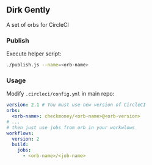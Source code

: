 ## Dirk Gently

A set of orbs for CircleCI

### Publish

Execute helper script:

```sh
./publish.js --name=<orb-name>
```

### Usage

Modify `.circleci/config.yml` in main repo:

```yml
version: 2.1 # You must use new version of CircleCI
orbs:
  <orb-name>: checkmoney/<orb-name>@<orb-version>
# ...
# then just use jobs from orb in your workwlows
workflows:
  version: 2
  build:
    jobs:
      - <orb-name>/<job-name>
```
